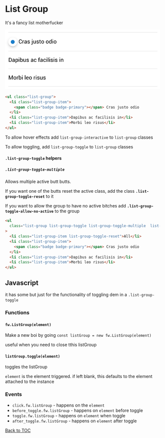 # List Group

It's a fancy list motherfucker

![](../../images/list-group.png)

```html
<ul class="list-group">
  <li class="list-group-item">
    <span class="badge badge-primary"></span> Cras justo odio
  </li>
  <li class="list-group-item">Dapibus ac facilisis in</li>
  <li class="list-group-item">Morbi leo risus</li>
</ul>
```

To allow hover effects add `list-group-interactive` to `list-group` classes

To allow toggling, add `list-group-toggle` to `list-group` classes

#### **`.list-group-toggle`** helpers

##### **`.list-group-toggle-multiple`**

Allows multiple active butt butts.

If you want one of the butts reset the active class, add the class **`.list-group-toggle-reset`** to it

If you want to allow the group to have no active bitches add **`.list-group-toggle-allow-no-active`** to the group

```html
<ul
  class="list-group list-group-toggle list-group-toggle-multiple  list-group-toggle-allow-no-active "
>
  <li class="list-group-item list-group-toggle-reset">All</li>
  <li class="list-group-item">
    <span class="badge badge-primary"></span> Cras justo odio
  </li>
  <li class="list-group-item">Dapibus ac facilisis in</li>
  <li class="list-group-item">Morbi leo risus</li>
</ul>
```

## Javascript

it has some but just for the functionality of toggling dem in a `.list-group-toggle`

### Functions

#### **`fw.ListGroup(element)`**

Make a new boi by going `const listGroup = new fw.ListGroup(element)`

useful when you need to close tthis listGroup

#### **`listGroup.toggle(element)`**

toggles the listGroup

`element` is the element triggered. if left blank, this defaults to the element attached to the instance

### Events

- `click.fw.listGroup` - happens on the `element`
- `before_toggle.fw.listGroup` - happens on `element` before toggle
- `toggle.fw.listGroup` - happens on `element` when toggle
- `after_toggle.fw.listGroup` - happens on `element` after toggle

[Back to TOC](../../../readme.md)
